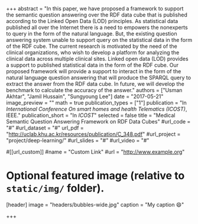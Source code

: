 +++
abstract = "In this paper, we have proposed a framework to support the semantic question answering over the RDF data cube that is published according to the Linked Open Data (LOD) principles. As statistical data published all over the Internet there is a need to empowers the nonexperts to query in the form of the natural language. But, the existing question answering system unable to support query on the statistical data in the form of the RDF cube. The current research is motivated by the need of the clinical organizations, who wish to develop a platform for analyzing the clinical data across multiple clinical sites. Linked open data (LOD) provides a support to published statistical data in the form of the RDF cube. Our proposed framework will provide a support to interact in the form of the natural language question answering that will produce the SPARQL query to extract the answer from the RDF data cube. In future, we will develop the benchmark to calculate the accuracy of the answer."
authors = ["Usman Akhtar", "Jamil Hussain", "Sungyoung Lee"]
date = "2017-05-21" 
image_preview = ""
math = true
publication_types = ["1"]
publication = "In *International Conference On smart homes and health Telematics (ICOST)*, IEEE."
publication_short = "In *ICOST*"
selected = false
title = "Medical Semantic Question Answering Framework on RDF Data Cubes"
#url_code = "#"
#url_dataset = "#"
url_pdf = "http://uclab.khu.ac.kr/resources/publication/C_348.pdf"
#url_project = "project/deep-learning/"
#url_slides = "#"
#url_video = "#"

#[[url_custom]]
#name = "Custom Link"
#url = "http://www.example.org"

# Optional featured image (relative to `static/img/` folder).
[header]
image = "headers/bubbles-wide.jpg"
caption = "My caption :smile:"

+++

